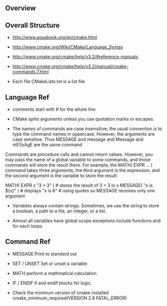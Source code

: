 
## Overview

## Overall Structure

* http://www.aosabook.org/en/cmake.html
* http://www.cmake.org/Wiki/CMake/Language_Syntax
* http://www.cmake.org/cmake/help/v3.2/#reference-manuals
* http://www.cmake.org/cmake/help/v3.2/manual/cmake-commands.7.html



* Each file CMakeLists.txt is a list file

## Language Ref

* comments start with # for the whole line

* CMake splits arguments unless you use quotation marks or escapes.

* The names of commands are case insensitive; the usual convention is to type the command names in uppercase.
However, the arguments are case sensitive. Thus MESSAGE and message and Message and mESsAgE are the same command

Commands are procedure calls and cannot return values. However,
you may pass the name of a global variable to some commands,
and those commands will store the result there. For example, the MATH( EXPR ... ) 
command takes three arguments; the third argument is the expression, and the second argument 
is the variable to store the result: 


MATH( EXPR x "3 + 3" ) # stores the result of 3 + 3 in x
MESSAGE( "x is ${x}" ) # displays "x is 6"
                       # using quotes so MESSAGE receives only one argument


* Variables always contain strings. Sometimes, we use the string to store a boolean,
a path to a file, an integer, or a list. 

* Almost all variables have global scope
exceptions include functions and for each loops

## Command Ref

* MESSAGE
Print to standard out

* SET / UNSET
Set or unset a variable

* MATH
perform a mathmatical calculation

* IF / ENDIF
if and endif blocks for logic




* Check the minimum version of cmake installed
    cmake_minimum_required(VERSION 2.8 FATAL_ERROR)


